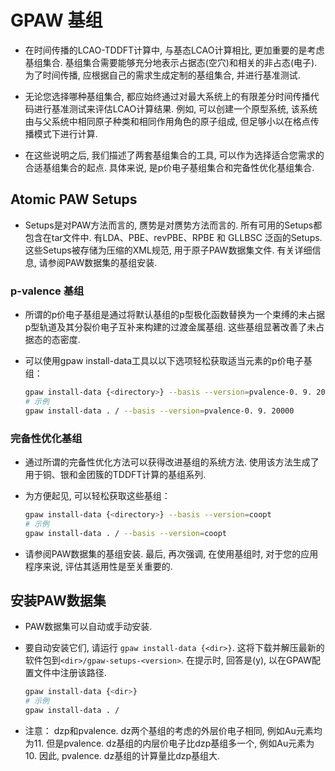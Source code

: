 # GPAW 基组

* 在时间传播的LCAO-TDDFT计算中, 与基态LCAO计算相比, 更加重要的是考虑基组集合. 基组集合需要能够充分地表示占据态(空穴)和相关的非占态(电子). 为了时间传播, 应根据自己的需求生成定制的基组集合, 并进行基准测试.

* 无论您选择哪种基组集合, 都应始终通过对最大系统上的有限差分时间传播代码进行基准测试来评估LCAO计算结果. 例如, 可以创建一个原型系统, 该系统由与父系统中相同原子种类和相同作用角色的原子组成, 但足够小以在格点传播模式下进行计算.

* 在这些说明之后, 我们描述了两套基组集合的工具, 可以作为选择适合您需求的合适基组集合的起点. 具体来说, 是p价电子基组集合和完备性优化基组集合.

## Atomic PAW Setups

* Setups是对PAW方法而言的,  赝势是对赝势方法而言的. 所有可用的Setups都包含在tar文件中. 有LDA、PBE、revPBE、RPBE 和 GLLBSC 泛函的Setups. 这些Setups被存储为压缩的XML规范, 用于原子PAW数据集文件. 有关详细信息, 请参阅PAW数据集的基组安装.

### p-valence 基组

* 所谓的p价电子基组是通过将默认基组的p型极化函数替换为一个束缚的未占据p型轨道及其分裂价电子互补来构建的过渡金属基组.  这些基组显著改善了未占据态的态密度.

* 可以使用gpaw install-data工具以以下选项轻松获取适当元素的p价电子基组：

    ```bash
    gpaw install-data {<directory>} --basis --version=pvalence-0. 9. 20000
    # 示例
    gpaw install-data . / --basis --version=pvalence-0. 9. 20000
    ```

### 完备性优化基组

* 通过所谓的完备性优化方法可以获得改进基组的系统方法. 使用该方法生成了用于铜、银和金团簇的TDDFT计算的基组系列.

* 为方便起见, 可以轻松获取这些基组：

    ```bash
    gpaw install-data {<directory>} --basis --version=coopt
    # 示例
    gpaw install-data . / --basis --version=coopt
    ```

* 请参阅PAW数据集的基组安装. 最后, 再次强调, 在使用基组时, 对于您的应用程序来说, 评估其适用性是至关重要的.

## 安装PAW数据集

* PAW数据集可以自动或手动安装.

* 要自动安装它们, 请运行 `gpaw install-data {<dir>}`. 这将下载并解压最新的软件包到`<dir>/gpaw-setups-<version>`. 在提示时, 回答是(y), 以在GPAW配置文件中注册该路径.

    ```bash
    gpaw install-data {<dir>}
    # 示例
    gpaw install-data . /
    ```

* 注意：
    dzp和pvalence. dz两个基组的考虑的外层价电子相同, 例如Au元素均为11. 但是pvalence. dz基组的内层价电子比dzp基组多一个, 例如Au元素为10. 因此, pvalence. dz基组的计算量比dzp基组大.
